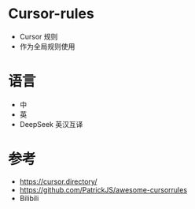 
# Cursor-rules
- Cursor 规则
- 作为全局规则使用

# 语言
 - 中
 - 英
 - DeepSeek 英汉互译

# 参考
 - https://cursor.directory/
 - https://github.com/PatrickJS/awesome-cursorrules
 - Bilibili
